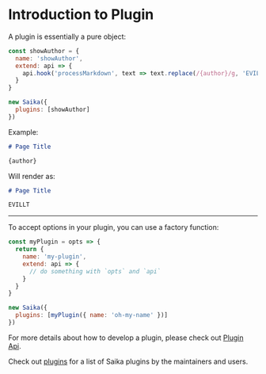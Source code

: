 # Introduction to Plugin

A plugin is essentially a pure object:

```js { highlight: [4, 10] }
const showAuthor = {
  name: 'showAuthor',
  extend: api => {
    api.hook('processMarkdown', text => text.replace(/{author}/g, 'EVILLT'))
  }
}

new Saika({
  plugins: [showAuthor]
})
```

Example:

```markdown
# Page Title

{author}
```

Will render as:

```markdown
# Page Title

EVILLT
```

---

To accept options in your plugin, you can use a factory function:

```js
const myPlugin = opts => {
  return {
    name: 'my-plugin',
    extend: api => {
      // do something with `opts` and `api`
    }
  }
}

new Saika({
  plugins: [myPlugin({ name: 'oh-my-name' })]
})
```

For more details about how to develop a plugin, please check out [Plugin Api](/reference/plugin-api).

Check out [plugins](https://github.com/evillt/saika/tree/master/plugins) for a list of Saika plugins by the maintainers and users.
